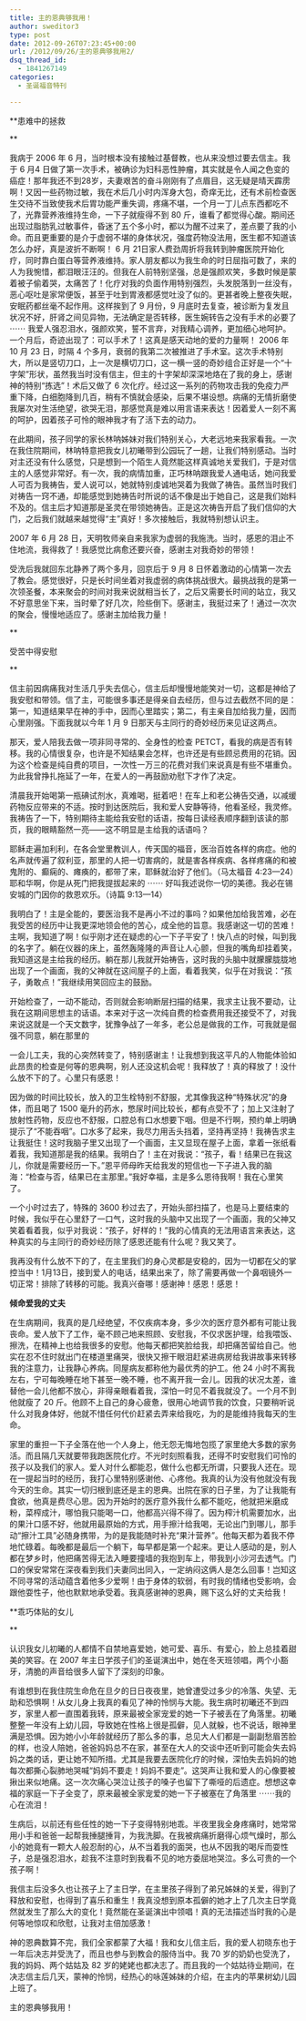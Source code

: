 ```yaml
---
title: 主的恩典够我用！
author: sweditor3
type: post
date: 2012-09-26T07:23:45+00:00
url: /2012/09/26/主的恩典够我用2/
dsq_thread_id:
  - 1841267149
categories:
  - 圣诞福音特刊

---
```

**患难中的拯救
  
** 
  
我病于 2006 年 6 月，当时根本没有接触过基督教，也从来没想过要去信主。我于 6 月4 日做了第一次手术，被确诊为妇科恶性肿瘤，其实就是令人闻之色变的癌症！那年我还不到28岁，夫妻艰苦的奋斗刚刚有了点眉目，这无疑是晴天霹雳啊！又因一些药物过敏，我在术后几小时内浑身大包，奇痒无比，还有术前检查医生交待不当致使我术后胃功能严重失调，疼痛不堪，一个月一丁儿点东西都吃不了，光靠营养液维持生命，一下子就瘦得不到 80 斤，谁看了都觉得心酸。期间还出现过脂肪乳过敏事件，昏迷了五个多小时，都以为醒不过来了，差点要了我的小命。而且更重要的是介于虚弱不堪的身体状况，强度药物没法用，医生都不知道该怎么办好，真是波折不断啊！ 6 月 21日家人费劲周折将我转到肿瘤医院开始化疗，同时靠白蛋白等营养液维持。家人朋友都以为我生命的时日屈指可数了，来的人为我惋惜，都泪眼汪汪的。但我在人前特别坚强，总是强颜欢笑，多数时候是蒙着被子偷着哭，太痛苦了！化疗对我的负面作用特别强烈，头发脱落到一丝没有，恶心呕吐是家常便饭，甚至于吐到胃液都感觉吐没了似的。更甚者晚上整夜失眠，安眠药都丝毫不起作用。这样挨到了 9 月份，9 月底时去复查，被诊断为复发且状况不好，肝肾之间见异物，无法确定是否转移，医生婉转告之没有手术的必要了 ⋯⋯ 我爱人强忍泪水，强颜欢笑，誓不言弃，对我精心调养，更加细心地呵护。一个月后，奇迹出现了：可以手术了！这真是感天动地的爱的力量啊！ 2006 年 10 月 23 日，时隔 4 个多月，衰弱的我第二次被推进了手术室。这次手术特别大，所以是竖切刀口，上一次是横切刀口，这一横一竖的奇妙组合正好是一个“十字架”形状，虽然我当时没有信主，但主的十字架却深深地烙在了我的身上，感谢神的特别“拣选”！术后又做了 6 次化疗。经过这一系列的药物攻击我的免疫力严重下降，白细胞降到几百，稍有不慎就会感染，后果不堪设想。病痛的无情折磨使我屡次对生活绝望，欲哭无泪，那感觉真是难以用言语来表达！因着爱人一刻不离的呵护，因着孩子可怜的眼神我才有了活下去的动力。
  
在此期间，孩子同学的家长林呐姊妹对我们特别关心，大老远地来我家看我。一次在我住院期间，林呐特意把我女儿初曦带到公园玩了一趟，让我们特别感动。当时对主还没有什么感觉，只是想到一个陌生人竟然能这样真诚地关爱我们，于是对信主的人感觉非常好。有一次，我的病情加重，正巧林呐跟我爱人通电话，她问我爱人可否为我祷告，爱人说可以，她就特别虔诚地哭着为我做了祷告。虽然当时我们对祷告一窍不通，却能感觉到她祷告时所说的话不像是出于她自己，这是我们始料不及的。信主后才知道那是圣灵在带领她祷告。正是这次祷告开启了我们信仰的大门，之后我们就越来越觉得“主”真好！多次接触后，我就特别想认识主。
  
2007 年 6 月 28 日，天明牧师亲自来我家为虚弱的我施洗。当时，感恩的泪止不住地流，我得救了！我感觉比病愈还要兴奋，感谢主对我奇妙的带领！
  
受洗后我就回东北静养了两个多月，回京后于 9 月 8 日怀着激动的心情第一次去了教会。感觉很好，只是长时间坐着对我虚弱的病体挑战很大。最挑战我的是第一次领圣餐，本来聚会的时间对我来说就相当长了，之后又需要长时间的站立，我又不好意思坐下来，当时晕了好几次，险些倒下。感谢主，我挺过来了！通过一次次的聚会，慢慢地适应了。感谢主加给我力量！
  
**
  
受苦中得安慰
  
** 
  
信主前因病痛我对生活几乎失去信心，信主后却慢慢地能笑对一切，这都是神给了我安慰和带领。信了主，可能很多事还是得亲自去经历，但与过去截然不同的是：第一，知道结果早在神的手中，因而心里踏实；第二，有主亲自加给我力量，因而心里刚强。下面我就以今年 1 月 9 日那天与主同行的奇妙经历来见证这两点。
  
那天，爱人陪我去做一项非同寻常的、全身性的检查 PETCT，看我的病是否有转移。我的心情很复杂，也许是不知结果会怎样，也许还是有些顾忌费用的花销。因为这个检查是纯自费的项目，一次性一万三的花费对我们来说真是有些不堪重负。为此我曾挣扎拖延了一年，在爱人的一再鼓励劝慰下才作了决定。
  
清晨我开始喝第一瓶碘试剂水，真难喝，挺着吧！在车上和老公祷告交通，以减缓药物反应带来的不适。按时到达医院后，我和爱人安静等待，他看圣经，我灵修。我祷告了一下，特别期待主能给我安慰的话语，按每日读经表顺序翻到该读的那页，我的眼睛豁然一亮——这不明显是主给我的话语吗？
  
耶稣走遍加利利，在各会堂里教训人，传天国的福音，医治百姓各样的病症。他的名声就传遍了叙利亚，那里的人把一切害病的，就是害各样疾病、各样疼痛的和被鬼附的、癫痫的、瘫痪的，都带了来，耶稣就治好了他们。（马太福音 4:23—24）耶和华啊，你是从死门把我提拔起来的 ⋯⋯ 好叫我述说你一切的美德。我必在锡安城的门因你的救恩欢乐。（诗篇 9:13—14）
  
我明白了！主是全能的，要医治我不是再小不过的事吗？如果他加给我苦难，必在我受苦的经历中让我更深地领会他的苦心，成全他的旨意。我感谢这一切的苦难！主啊，我知道了啊！似乎刚才还在疑虑的心一下子平安了！快八点的时候，叫到我的名字了。躺在仪器的床上，虽然轰隆隆的声音让人心颤，但我的嘴角却挂着笑，我知道这是主给我的经历。躺在那儿我就开始祷告，这时我的头脑中就朦朦胧胧地出现了一个画面，我的父神就在这间屋子的上面，看着我笑，似乎在对我说：“孩子，勇敢点！”我继续用笑回应主的鼓励。
  
开始检查了，一动不能动，否则就会影响断层扫描的结果，我求主让我不要动，让我在这期间思想主的话语。本来对于这一次纯自费的检查费用我还接受不了，对我来说这就是一个天文数字，犹豫争战了一年多，老公总是做我的工作，可我就是倔强不同意，躺在那里的
  
一会儿工夫，我的心突然转变了，特别感谢主！让我想到我这平凡的人物能体验如此昂贵的检查是何等的恩典啊，别人还没这机会呢！我释放了！真的释放了！没什么放不下的了。心里只有感恩！
  
因为做的时间比较长，放入的卫生栓特别不舒服，尤其像我这种“特殊状况”的身体，而且喝了 1500 毫升的药水，憋尿时间比较长，都有点受不了；加上又注射了放射性药物，反应也不舒服，口腔总有口水想要下咽。但是不行啊，预约单上明确提示了“不能吞咽”。口水多了起来，我尽力用舌头挡着，坚持再坚持！我祷告求主让我挺住！这时我脑子里又出现了一个画面，主又显现在屋子上面，拿着一张纸看着我，我知道那是我的结果。我明白了！主在对我说：“孩子，看！结果已在我这儿，你就是需要经历一下。”恩平师母昨天给我发的短信也一下子进入我的脑海：“检查与否，结果已在主那里。”我好幸福，主是多么恩待我啊！我在心里笑了。
  
一个小时过去了，特殊的 3600 秒过去了，开始头部扫描了，也是马上要结束的时候，我似乎在心里舒了一口气，这时我的头脑中又出现了一个画面，我的父神又笑着看着我，似乎对我说：“孩子，好样的！”我的心情真的无法用语言来表达，这种真实的与主同行的奇妙经历除了感恩还能有什么呢？我又笑了。
  
我再没有什么放不下的了，在主里我们的身心灵都是安稳的，因为一切都在父的掌控当中！1月13日，接到爱人的电话，结果出来了，除了需要再做一个鼻咽镜外一切正常！排除了转移的可能。我真兴奋哪！感谢神！感恩！感恩！

**倾命爱我的丈夫**

在生病期间，我真的是几经绝望，不仅疾病本身，多少次的医疗意外都有可能让我丧命。爱人放下了工作，毫不顾己地来照顾、安慰我，不仅求医护理，给我喂饭、擦洗，在精神上也给我很多的安慰。他每天都把笑脸给我，却把痛苦留给自己。他实在忍不住时就出门在楼道里痛哭，很快又擦干眼泪赶紧进病房给我讲故事来转移我的注意力，让我静心养病。同屋病友都称他为最优秀的护工。他 24 小时不离我左右，宁可每晚睡在地下甚至一晚不睡，也不离开我一会儿。因我的状况太差，谁替他一会儿他都不放心，非得亲眼看着我，深怕一时见不着我就没了。一个月不到他就瘦了 20 斤。他顾不上自己的身心疲惫，很用心地调节我的饮食，只要稍听说什么对我身体好，他就不惜任何代价赶紧去弄来给我吃，为的是能维持我每天的生命。
  
家里的重担一下子全落在他一个人身上，他无怨无悔地包揽了家里绝大多数的家务活。而且隔几天就要带我跑医院化疗。不光时刻照看我，还得不时安慰我们可怜的孩子以及我们的家人。爱人对什么都能忍，做什么也都无所谓，只要我人还在。现在一提起当时的经历，我打心里特别感谢他、心疼他。我真的认为没有他就没有我今天的生命。其实一切归根到底还是主的恩典。出院在家的日子里，为了让我能有食欲，他真是费尽心思。因为开始时的医疗意外我什么都不能吃，他就把米磨成粉，菜榨成汁，哪怕我只能喝一口，他都高兴得不得了。因为榨汁机需要加水，出的果汁口感不好，他就用最原始的方式，用手擦汁给我喝，无论出门到哪儿，那手动“擦汁工具”必随身携带，为的是我能随时补充“果汁营养”。他每天都为着我不停地忙碌着。每晚都是最后一个躺下，每早都是第一个起来。更让人感动的是，别人都在梦乡时，他把痛苦得无法入睡要撞墙的我抱到车上，带我到小沙河去透气。门口的保安常常在深夜看到我们夫妻同出同入，一定纳闷这俩人是怎么回事！岂知这不同寻常的活动蕴含着他多少爱啊！由于身体的软弱，有时我的情绪也受影响，会跟他耍性子，他也默默地承受着。我真感谢神的恩典，赐下这么好的丈夫给我！

**乖巧体贴的女儿
  
** 
  
认识我女儿初曦的人都情不自禁地喜爱她，她可爱、喜乐、有爱心，脸上总挂着甜美的笑容。在 2007 年主日学孩子们的圣诞演出中，她在冬天班领唱，两个小豁牙，清脆的声音给很多人留下了深刻的印象。
  
有谁想到在我住院生命危在旦夕的日日夜夜里，她曾遭受过多少的冷落、失望、无助和恐惧啊！从女儿身上我真的看见了神的怜悯与大能。我生病时初曦还不到四岁，家里人都一直围着我转，原来最被全家宠爱的她一下子被丢在了角落里。初曦整整一年没有上幼儿园，导致她在性格上很是孤僻，见人就躲，也不说话，眼神里满是恐惧。因为她小小年龄就经历了那么多的事，总见大人们都是一副副愁眉苦脸的样，也没人陪她，爸爸妈妈总不在家，甚至在大人的交谈中还听到可能会失去妈妈之类的话，更让她不知所措。尤其是我要去医院化疗的时候，深怕失去妈妈的她每次都撕心裂肺地哭喊“妈妈不要走！妈妈不要走”。这哭声让我和爱人的心像要被揪出来似地痛。这一次次痛心哭泣让孩子的嗓子也留下了嘶哑的后遗症。想想这幸福的家庭一下子全变了，原来最被全家宠爱的她一下子被塞在了角落里 ⋯⋯我的心在流泪！
  
生病后，以前还有些任性的她一下子变得特别地乖。半夜里我全身疼痛时，她常常用小手和爸爸一起帮我捶腿捶背，为我洗脚。在我被病痛折磨得心烦气燥时，那么小的她竟有一颗大人般忍耐的心，从不当着我的面哭，也从不因我的喝斥而耍性子，总是强忍泪水，趁我不注意时到我看不见的地方委屈地哭泣。多么可贵的一个孩子啊！
  
我信主后没多久也让孩子上了主日学，在主里孩子得到了弟兄姊妹的关爱，得到了释放和安慰，也得到了喜乐和重生！我真没想到原本孤僻的她才上了几次主日学竟然就发生了那么大的变化！竟然能在圣诞演出中领唱！真的无法描述当时我的心是何等地惊叹和欣慰，让我对主倍加感激！
  
神的恩典数算不完，我们全家都蒙了大福！我和女儿信主后，我的爱人初晓东也于一年后决志并受洗了，而且也参与到教会的服侍当中。我 70 岁的奶奶也受洗了，我的妈妈、两个姑姑及 82 岁的姥姥也都决志了。而且我的一个姑姑待业期间，在决志信主后几天，蒙神的怜悯，经热心的咏莲姊妹的介绍，在主内的苹果树幼儿园上班了。
  
主的恩典够我用！